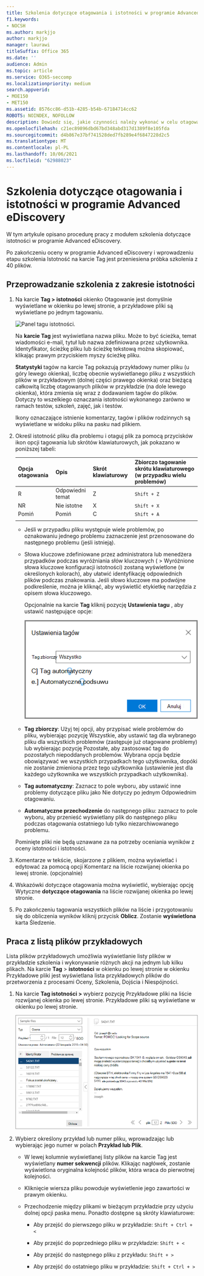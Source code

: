 ```yaml
---
title: Szkolenia dotyczące otagowania i istotności w programie Advanced eDiscovery
f1.keywords:
- NOCSH
ms.author: markjjo
author: markjjo
manager: laurawi
titleSuffix: Office 365
ms.date: ''
audience: Admin
ms.topic: article
ms.service: O365-seccomp
ms.localizationpriority: medium
search.appverid:
- MOE150
- MET150
ms.assetid: 8576cc86-d51b-4285-b54b-67184714cc62
ROBOTS: NOINDEX, NOFOLLOW
description: Dowiedz się, jakie czynności należy wykonać w celu otagowania i pracy z przykładem szkoleniowym 40 plików na etapie szkolenia Advanced eDiscovery.
ms.openlocfilehash: c21ec89896dbd67bd348abd317d1389f8e105fda
ms.sourcegitcommit: d4b867e37bf741528ded7fb289e4f6847228d2c5
ms.translationtype: MT
ms.contentlocale: pl-PL
ms.lasthandoff: 10/06/2021
ms.locfileid: "62988023"
---
```

# <a name="tagging-and-relevance-training-in-advanced-ediscovery"></a>Szkolenia dotyczące otagowania i istotności w programie Advanced eDiscovery
  
W tym artykule opisano procedurę pracy z modułem szkolenia dotyczące istotności w programie Advanced eDiscovery.
  
Po zakończeniu oceny w programie Advanced eDiscovery i wprowadzeniu etapu szkolenia Istotność na karcie Tag jest przeniesiena próbka szkolenia z 40 plików.
  
## <a name="performing-relevance-training"></a>Przeprowadzanie szkolenia z zakresie istotności

1. Na karcie **Tag \> istotności** okienko Otagowanie jest domyślnie wyświetlane w okienku po lewej stronie, a przykładowe pliki są wyświetlane po jednym tagowaniu.

    ![Panel tagu istotności.](../media/0cf19ab4-b427-4a7f-8749-0f4ed9afaf58.png)
  
    Na **karcie Tag** jest wyświetlana nazwa pliku. Może to być ścieżka, temat wiadomości e-mail, tytuł lub nazwa zdefiniowana przez użytkownika. Identyfikator, ścieżkę pliku lub ścieżkę tekstową można skopiować, klikając prawym przyciskiem myszy ścieżkę pliku.

    **Statystyki** tagów na karcie Tag pokazują przykładowy numer pliku (u góry lewego okienka), liczbę obecnie wyświetlanego pliku z wszystkich plików w przykładowym (dolnej części prawego okienka) oraz bieżącą całkowitą liczbę otagowanych plików w przykładzie (na dole lewego okienka), która zmienia się wraz z dodawaniem tagów do plików. Dotyczy to wszelkiego oznaczania istotności wykonanego zarówno w ramach testów, szkoleń, zajęć, jak i testów.

    Ikony oznaczające istnienie komentarzy, tagów i plików rodzinnych są wyświetlane w widoku pliku na pasku nad plikiem.

2. Określ istotność pliku dla problemu i otaguj plik za pomocą przycisków ikon opcji tagowania lub skrótów klawiaturowych, jak pokazano w poniższej tabeli:

   |**Opcja otagowania**|**Opis**|**Skrót klawiaturowy**|**Zbiorczo tagowanie skrótu klawiaturowego (w przypadku wielu problemów)**|
   |-----|-----|-----|-----|
   |R  <br/> |Odpowiedni temat  <br/> |Z  <br/> |`Shift + Z`  <br/> |
   |NR  <br/> |Nie istotne  <br/> |X  <br/> |`Shift + X`  <br/> |
   |Pomiń  <br/> |Pomiń  <br/> |C  <br/> |`Shift + A`  <br/> |
   |||||

   - Jeśli w przypadku pliku występuje wiele problemów, po oznakowaniu jednego problemu zaznaczenie jest przenosowane do następnego problemu (jeśli istnieją).  

   - Słowa kluczowe zdefiniowane przez administratora lub menedżera przypadków podczas wyróżniania słów kluczowych ( \> Wyróżnione słowa kluczowe konfiguracji istotności) zostaną wyświetlone (w określonych kolorach), aby ułatwić identyfikację odpowiednich plików podczas znakowania. Jeśli słowo kluczowe ma podwójne podkreślenie, można je kliknąć, aby wyświetlić etykietkę narzędzia z opisem słowa kluczowego.

     Opcjonalnie na karcie **Tag** kliknij pozycję **Ustawienia tagu** , aby ustawić następujące opcje:

      ![Ustawienia tagu istotności.](../media/533e89fa-7eb4-409e-ab07-f5aab9296dd8.png)
  
   - **Tag zbiorczy**: Użyj tej opcji, aby przypisać wiele problemów do pliku,  wybierając pozycję Wszystkie, aby ustawić tag dla wybranego pliku dla wszystkich problemów (zastępuje już otagowane problemy) lub  wybierając pozycję Pozostałe, aby zastosować tag do pozostałych niepoddanych problemów. Wybrana opcja będzie obowiązywać we wszystkich przypadkach tego użytkownika, dopóki nie zostanie zmieniona przez tego użytkownika (ustawienie jest dla każdego użytkownika we wszystkich przypadkach użytkownika).

   - **Tag automatyczny**: Zaznacz to pole wyboru, aby ustawić inne problemy dotyczące pliku jako Nie dotyczy po jednym Odpowiednim otagowaniu.

   - **Automatyczne przechodzenie** do następnego pliku: zaznacz to pole wyboru, aby przenieść wyświetlany plik do następnego pliku podczas otagowania ostatniego lub tylko niezarchiwowanego problemu.

    Pominięte pliki nie będą uznawane za na potrzeby oceniania wyników z oceny istotności i istotności.

3. Komentarze w tekście, skojarzone z plikiem, można wyświetlać i edytować za pomocą opcji Komentarz  na liście rozwijanej okienka po lewej stronie. (opcjonalnie)

4. Wskazówki dotyczące otagowania można wyświetlić, wybierając opcję Wytyczne **dotyczące otagowania** na liście rozwijanej okienka po lewej stronie.

5. Po zakończeniu tagowania wszystkich plików na liście i przygotowaniu się do obliczenia wyników kliknij przycisk **Oblicz**. Zostanie **wyświetlona** karta Śledzenie.  

## <a name="working-with-the-sample-files-list"></a>Praca z listą plików przykładowych

Lista plików przykładowych umożliwia wyświetlanie listy plików w przykładzie szkolenia i wykonywanie różnych akcji na jednym lub kilku plikach. Na karcie **Tag** \> **istotności** w okienku  po lewej stronie w okienku Przykładowe pliki jest wyświetlana lista przykładowych plików do przetworzenia z procesami Oceny, Szkolenia, Dojścia i Niespójności.
  
1. Na karcie **Tag istotności \>** wybierz pozycję Przykładowe pliki na liście rozwijanej okienka po lewej stronie. Przykładowe pliki są wyświetlane w okienku po lewej stronie.

    ![Lista plików przykładowych tagu istotności.](../media/fd058bdd-645a-4af1-a1eb-bff08581cb18.png)
  
2. Wybierz określony przykład lub numer pliku, wprowadzając lub wybierając jego numer w polach **Przykład lub Plik**.

   - W lewej kolumnie wyświetlanej listy plików na karcie Tag jest wyświetlany **numer sekwencji** plików. Klikając nagłówek, zostanie wyświetlona oryginalna kolejność plików, która wraca do pierwotnej kolejności.

   - Kliknięcie wiersza pliku powoduje wyświetlenie jego zawartości w prawym okienku.

   - Przechodzenie między plikami w bieżącym przykładzie przy użyciu dolnej opcji paska menu. Ponadto dostępne są skróty klawiaturowe:
  
     - Aby przejść do pierwszego pliku w przykładzie: `Shift + Ctrl + <`

     - Aby przejść do poprzedniego pliku w przykładzie: `Shift + <`

     - Aby przejść do następnego pliku z przykładu: `Shift + >`

     - Aby przejść do ostatniego pliku w przykładzie: `Shift + Ctrl + >`
